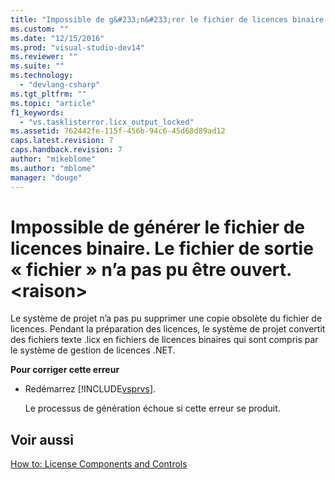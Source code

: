 ```yaml
---
title: "Impossible de g&#233;n&#233;rer le fichier de licences binaire. Le fichier de sortie &#171;&#160;fichier&#160;&#187; n’a pas pu &#234;tre ouvert. &lt;raison&gt; | Microsoft Docs"
ms.custom: ""
ms.date: "12/15/2016"
ms.prod: "visual-studio-dev14"
ms.reviewer: ""
ms.suite: ""
ms.technology: 
  - "devlang-csharp"
ms.tgt_pltfrm: ""
ms.topic: "article"
f1_keywords: 
  - "vs.tasklisterror.licx_output_locked"
ms.assetid: 762442fe-115f-456b-94c6-45d68d89ad12
caps.latest.revision: 7
caps.handback.revision: 7
author: "mikeblome"
ms.author: "mblome"
manager: "douge"
---
```

# Impossible de g&#233;n&#233;rer le fichier de licences binaire. Le fichier de sortie &#171;&#160;fichier&#160;&#187; n’a pas pu &#234;tre ouvert. &lt;raison&gt;
Le système de projet n’a pas pu supprimer une copie obsolète du fichier de licences. Pendant la préparation des licences, le système de projet convertit des fichiers texte .licx en fichiers de licences binaires qui sont compris par le système de gestion de licences .NET.  
  
 **Pour corriger cette erreur**  
  
-   Redémarrez [!INCLUDE[vsprvs](../code-quality/includes/vsprvs_md.md)].  
  
     Le processus de génération échoue si cette erreur se produit.  
  
## Voir aussi  
 [How to: License Components and Controls](../Topic/How%20to:%20License%20Components%20and%20Controls.md)